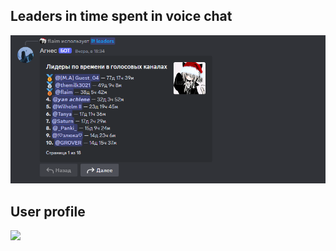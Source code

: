 ## Leaders in time spent in voice chat
<img src="https://github.com/flaim4/DeltaBotDiscord/blob/main/r1.png?raw=true">

## User profile
<img src="https://media.discordapp.net/attachments/1082787483772801025/1330654721366691871/image.png?ex=678ec447&is=678d72c7&hm=0c213a4119ebc951b78d629dfa3cab9c9ab4b32d4f305b6d4befb49afd1efb29&=&format=webp&quality=lossless&width=605&height=358">
